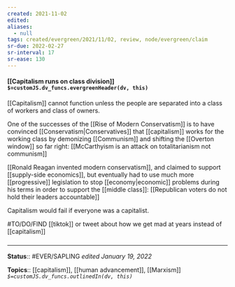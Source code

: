 ```yaml
---
created: 2021-11-02 
edited: 
aliases:
  - null
tags: created/evergreen/2021/11/02, review, node/evergreen/claim
sr-due: 2022-02-27
sr-interval: 17
sr-ease: 130
---
```


#### [[Capitalism runs on class division]] `$=customJS.dv_funcs.evergreenHeader(dv, this)`

[[Capitalism]] cannot function unless the people are separated into a class of workers and class of owners. 

One of the successes of the [[Rise of Modern Conservatism]] is to have convinced [[Conservatism|Conservatives]] that [[capitalism]] works for the working class by demonizing [[Communism]] and shifting the [[Overton window]] so far right: [[McCarthyism is an attack on totalitarianism not communism]] 

[[Ronald Reagan invented modern conservatism]], and claimed to support [[supply-side economics]], but eventually had to use much more [[progressive]] legislation to stop [[economy|economic]] problems during his terms in order to support the [[middle class]]: [[Republican voters do not hold their leaders accountable]]

Capitalism would fail if everyone was a capitalist. 

#TO/DO/FIND [[tiktok]] or tweet about how we get mad at years instead of [[capitalism]]

### <hr class="footnote"/>

**Status**:: #EVER/SAPLING 
*edited January 19, 2022*

**Topics**:: [[capitalism]], [[human advancement]], [[Marxism]]
*`$=customJS.dv_funcs.outlinedIn(dv, this)`*
